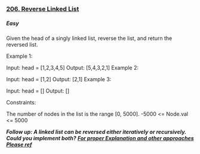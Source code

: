 ### [206. Reverse Linked List](https://leetcode.com/problems/reverse-linked-list/)

##### Easy

Given the head of a singly linked list, reverse the list, and return the reversed list.

 

Example 1:


Input: head = [1,2,3,4,5]
Output: [5,4,3,2,1]
Example 2:


Input: head = [1,2]
Output: [2,1]
Example 3:

Input: head = []
Output: []
 

Constraints:

The number of nodes in the list is the range [0, 5000].
-5000 <= Node.val <= 5000
 

***Follow up: A linked list can be reversed either iteratively or recursively. Could you implement both?***
***[For proper Explanation and other approaches Please ref](https://leet-codes.blogspot.com/2022/09/206-reverse-linked-list.html)***